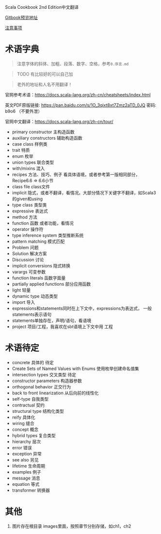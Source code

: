 Scala Cookbook 2nd Edition中文翻译

[Gitbook预览地址](https://bitlap.gitbook.io/scalacookbook2/IUm1FxUIEGiFf76fby9v/)

[注意事项](./注意事项.md)

# 术语字典

> 注意字体的斜体、加粗、段落、数字、空格，参考`0.序言.md`

> TODO 有比较好的可以自己加

> 老外的地址和人名不用翻译！

官网参考术语：https://docs.scala-lang.org/zh-cn/cheatsheets/index.html


英文PDF原版链接: https://pan.baidu.com/s/1O_3qixt8xt7Zmz2aTD_0JQ  密码: b9o6 （不要外泄）

官网中文翻译：https://docs.scala-lang.org/zh-cn/tour/


- primary constructor  主构造函数
- auxiliary constructors 辅助构造函数
- case class 样例类
- trait 特质
- enum 枚举
- union types 联合类型
- with/mixins 混入
- recipes 方法、技巧、例子 看具体语境，或者参考第一版相同部分，Recipe6.6 => 6.6小节
- class file    class文件
- implicit 隐式，或者不翻译，看情况。大部分情况下关键字不翻译，如Scala3的given和using
- type class 类型类
- expressive 表达式
- method 方法
- function 函数  或者功能，看情况
- operator 操作符
- type inference system 类型推断系统
- pattern matching 模式匹配
- Problem 问题
- Solution 解决方案
- Discussion 讨论
- implicit conversions 隐式转换
- varargs 可变参数
- function literals 函数字面量
- partially applied functions 部分应用函数
- light 轻量
- dynamic type 动态类型
- import 导入
- expressions和statements同时在上下文中，expressions为表达式， 一般statements表示语句
- statements单独存在，声明/语句，看语境
- project 项目/工程，我喜欢在sbt语境上下文中用 工程


# 术语待定

- concrete 具体的  待定
- Create Sets of Named Values with Enums  使用枚举创建命名值集
- intersection types 交叉类型  待定
- constructor parameters 构造器参数
- orthogonal behavior 正交行为
- back to front linearization 从后向前的线性化
- self-type 自我类型
- contractual 契约
- structural type 结构化类型
- reify 具体化
- wiring 缝合
- concept 概念
- hybrid types 复合类型
- hierarchy 层次
- error 错误 
- exception 异常
- see also 另见
- lifetime 生命周期
- examples 例子
- message 消息
- equation 等式
- transformer 转换器

# 其他

1. 图片存在根目录 images里面，按照章节分别存储，如ch1，ch2